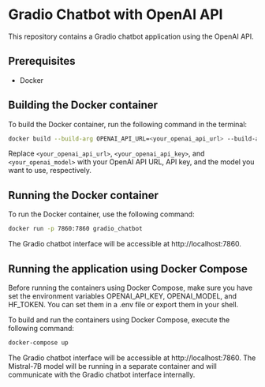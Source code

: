 # Gradio Chatbot with OpenAI API

This repository contains a Gradio chatbot application using the OpenAI API.

## Prerequisites

- Docker

## Building the Docker container

To build the Docker container, run the following command in the terminal:

```bash
docker build --build-arg OPENAI_API_URL=<your_openai_api_url> --build-arg OPENAI_API_KEY=<your_openai_api_key> --build-arg OPENAI_MODEL=<your_openai_model> -t gradio_chatbot .
```

Replace `<your_openai_api_url>`, `<your_openai_api_key>`, and `<your_openai_model>` with your OpenAI API URL, API key, and the model you want to use, respectively.

## Running the Docker container

To run the Docker container, use the following command:

```bash
docker run -p 7860:7860 gradio_chatbot
```

The Gradio chatbot interface will be accessible at http://localhost:7860.

## Running the application using Docker Compose

Before running the containers using Docker Compose, make sure you have set the environment variables OPENAI_API_KEY, OPENAI_MODEL, and HF_TOKEN. You can set them in a .env file or export them in your shell.

To build and run the containers using Docker Compose, execute the following command:

```bash
docker-compose up
```

The Gradio chatbot interface will be accessible at http://localhost:7860. The Mistral-7B model will be running in a separate container and will communicate with the Gradio chatbot interface internally.